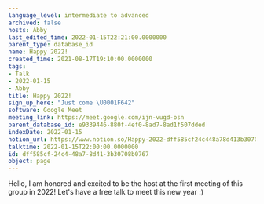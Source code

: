 ```yaml
---
language_level: intermediate to advanced
archived: false
hosts: Abby
last_edited_time: 2022-01-15T22:21:00.0000000
parent_type: database_id
name: Happy 2022!
created_time: 2021-08-17T19:10:00.0000000
tags:
- Talk
- 2022-01-15
- Abby
title: Happy 2022!
sign_up_here: "Just come \U0001F642"
software: Google Meet
meeting_link: https://meet.google.com/ijn-vugd-osn
parent_database_id: e9339446-880f-4ef0-8ad7-8ad1f507dded
indexDate: 2022-01-15
notion_url: https://www.notion.so/Happy-2022-dff585cf24c448a78d413b30708b0767
talktime: 2022-01-15T22:00:00.0000000
id: dff585cf-24c4-48a7-8d41-3b30708b0767
object: page
---
```


Hello, I am honored and excited to be the host at the first meeting of this group in 2022! Let's have a free talk to meet this new year :)





